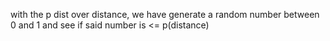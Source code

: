 with the p dist over distance, we have generate a random number between 0 and 1 and see if said number is <= p(distance)